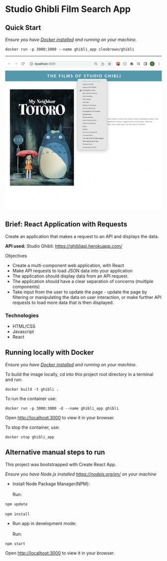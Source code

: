 # Studio Ghibli Film Search App

## Quick Start

_Ensure you have [Docker installed](https://docs.docker.com/get-docker/) and running on your machine._

```
docker run -p 3000:3000 --name ghibli_app cleobrown/ghibli
```

---

![API use example](./Screenshot%201%20API%20Example.png)

## Brief: React Application with Requests


Create an application that makes a request to an API and displays the data.


**API used:**
Studio Ghibli: https://ghibliapi.herokuapp.com/

Objectives

- Create a multi-component web application, with React
- Make API requests to load JSON data into your application
- The application should display data from an API request.
- The application should have a clear separation of concerns (multiple components)
- Take input from the user to update the page - update the page by filtering or manipulating the data on user interaction, or make further API requests to load more data that is then displayed.

### Technologies 
- HTML/CSS<br>
- Javascript<br>
- React<br>

## Running locally with Docker

_Ensure you have [Docker installed](https://docs.docker.com/get-docker/) and running on your machine._

To build the image locally, cd into this project root directory in a terminal and run:

```
docker build -t ghibli .
```

To run the container use:

```
docker run -p 3000:3000 -d --name ghibli_app ghibli
```

Open [http://localhost:3000](http://localhost:3000) to view it in your browser.

To stop the container, use:

```
docker stop ghibli_app
```

## Alternative manual steps to run

This project was bootstrapped with Create React App.<br>

_Ensure you have Node.js installed https://nodejs.org/en/ on your machine_<br>

- Install Node Package Manager(NPM):<br>
<br>Run:
```
npm update

npm install 
```

- Run app in development mode:<br>
<br>Run:
```
npm start
```


Open [http://localhost:3000](http://localhost:3000) to view it in your browser.



